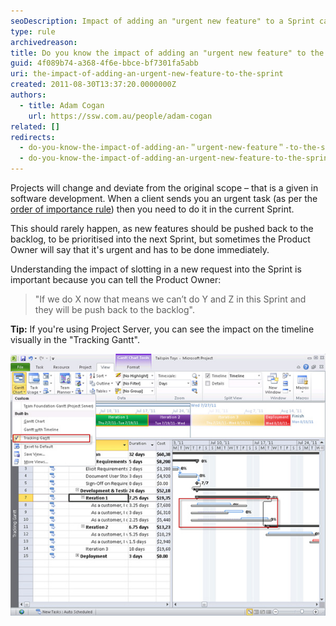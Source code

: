 ```yaml
---
seoDescription: Impact of adding an "urgent new feature" to a Sprint can significantly alter project timelines, compromising original scope and prioritized tasks.
type: rule
archivedreason:
title: Do you know the impact of adding an "urgent new feature" to the Sprint?
guid: 4f089b74-a368-4f6e-bbce-bf7301fa5abb
uri: the-impact-of-adding-an-urgent-new-feature-to-the-sprint
created: 2011-08-30T13:37:20.0000000Z
authors:
  - title: Adam Cogan
    url: https://ssw.com.au/people/adam-cogan
related: []
redirects:
  - do-you-know-the-impact-of-adding-an-＂urgent-new-feature＂-to-the-sprint
  - do-you-know-the-impact-of-adding-an-urgent-new-feature-to-the-sprint
---
```


Projects will change and deviate from the original scope – that is a given in software development. When a client sends you an urgent task (as per the [order of importance rule](/do-you-complete-work-in-order-of-importance-aka-priorities)) then you need to do it in the current Sprint.

This should rarely happen, as new features should be pushed back to the backlog, to be prioritised into the next Sprint, but sometimes the Product Owner will say that it's urgent and has to be done immediately.

<!--endintro-->

Understanding the impact of slotting in a new request into the Sprint is important because you can tell the Product Owner:

> "If we do X now that means we can’t do Y and Z in this Sprint and they will be push back to the backlog".

**Tip:** If you're using Project Server, you can see the impact on the timeline visually in the "Tracking Gantt".

![Figure: Project Server Tracking Gantt tells us the deviations from the baseline estimates](gantt-chart.jpg)
